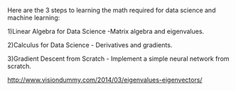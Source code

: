 Here are the 3 steps to learning the math required for data science and machine learning:

1)Linear Algebra for Data Science -Matrix algebra and eigenvalues.

2)Calculus for Data Science - Derivatives and gradients.

3)Gradient Descent from Scratch - Implement a simple neural network from scratch.


http://www.visiondummy.com/2014/03/eigenvalues-eigenvectors/

